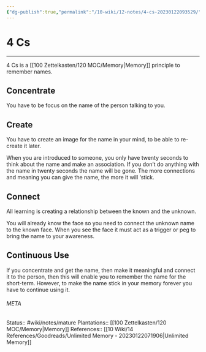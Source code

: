 ```yaml
---
{"dg-publish":true,"permalink":"/10-wiki/12-notes/4-cs-20230122093529/"}
---
```


# 4 Cs
---
4 Cs is a [[100 Zettelkasten/120 MOC/Memory\|Memory]] principle to remember names.

## Concentrate
You have to be focus on the name of the person talking to you.

## Create
You have to create an image for the name in your mind, to be able to re-create it later.

When you are introduced to someone, you only have twenty seconds to think about the name and make an association. If you don’t do anything with the name in twenty seconds the name will be gone. The more connections and meaning you can give the name, the more it will ‘stick.

## Connect
All learning is creating a relationship between the known and the unknown.

You will already know the face so you need to connect the unknown name to the known face. When you see the face it must act as a trigger or peg to bring the name to your awareness.

## Continuous Use
If you concentrate and get the name, then make it meaningful and connect it to the person, then this will enable you to remember the name for the short-term. However, to make the name stick in your memory forever you have to continue using it.



###### META
Status:: #wiki/notes/mature 
Plantations:: [[100 Zettelkasten/120 MOC/Memory\|Memory]]
References:: [[10 Wiki/14 References/Goodreads/Unlimited Memory - 20230122071906\|Unlimited Memory]]
